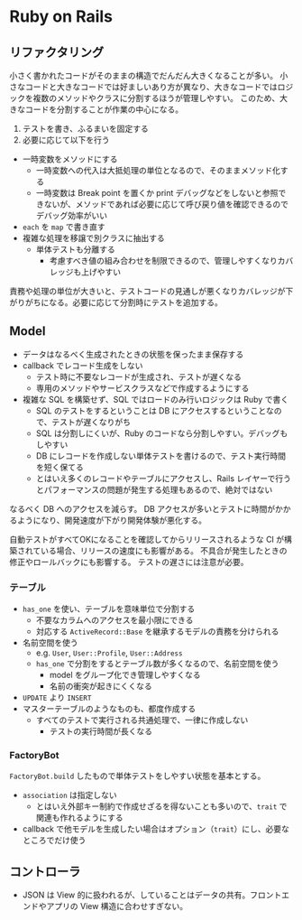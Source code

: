 Ruby on Rails
=============

## リファクタリング

小さく書かれたコードがそのままの構造でだんだん大きくなることが多い。
小さなコードと大きなコードでは好ましいあり方が異なり、大きなコードではロジックを複数のメソッドやクラスに分割するほうが管理しやすい。
このため、大きなコードを分割することが作業の中心になる。

1. テストを書き、ふるまいを固定する
2. 必要に応じて以下を行う
  * 一時変数をメソッドにする
    + 一時変数への代入は大抵処理の単位となるので、そのままメソッド化する
    + 一時変数は Break point を置くか print デバッグなどをしないと参照できないが、メソッドであれば必要に応じて呼び戻り値を確認できるのでデバッグ効率がいい
  * `each` を `map` で書き直す
  * 複雑な処理を移譲で別クラスに抽出する
    + 単体テストも分離する
      - 考慮すべき値の組み合わせを制限できるので、管理しやすくなりカバレッジも上げやすい

責務や処理の単位が大きいと、テストコードの見通しが悪くなりカバレッジが下がりがちになる。必要に応じて分割時にテストを追加する。

## Model

* データはなるべく生成されたときの状態を保ったまま保存する
* callback でレコード生成をしない
  + テスト時に不要なレコードが生成され、テストが遅くなる
  + 専用のメソッドやサービスクラスなどで作成するようにする
* 複雑な SQL を構築せず、SQL ではロードのみ行いロジックは Ruby で書く
  + SQL のテストをするということは DB にアクセスするということなので、テストが遅くなりがち
  + SQL は分割しにくいが、Ruby のコードなら分割しやすい。デバッグもしやすい
  + DB にレコードを作成しない単体テストを書けるので、テスト実行時間を短く保てる
  + とはいえ多くのレコードやテーブルにアクセスし、Rails レイヤーで行うとパフォーマンスの問題が発生する処理もあるので、絶対ではない

なるべく DB へのアクセスを減らす。
DB アクセスが多いとテストに時間がかかるようになり、開発速度が下がり開発体験が悪化する。

自動テストがすべてOKになることを確認してからリリースされるような CI が構築されている場合、リリースの速度にも影響がある。
不具合が発生したときの修正やロールバックにも影響する。
テストの遅さには注意が必要。

### テーブル

* `has_one` を使い、テーブルを意味単位で分割する
  * 不要なカラムへのアクセスを最小限にできる
  * 対応する `ActiveRecord::Base` を継承するモデルの責務を分けられる
* 名前空間を使う
  + e.g. `User`, `User::Profile`, `User::Address`
  + `has_one` で分割をするとテーブル数が多くなるので、名前空間を使う
    - model をグループ化でき管理しやすくなる
    - 名前の衝突が起きにくくなる
* `UPDATE` より `INSERT`
* マスターテーブルのようなものも、都度作成する
  + すべてのテストで実行される共通処理で、一律に作成しない
    - テストの実行時間が長くなる

### FactoryBot

`FactoryBot.build` したもので単体テストをしやすい状態を基本とする。

* `association` は指定しない
  + とはいえ外部キー制約で作成せざるを得ないことも多いので、`trait` で関連も作れるようにする
* callback で他モデルを生成したい場合はオプション（`trait`）にし、必要なところでだけ使う

## コントローラ

* JSON は View 的に扱われるが、していることはデータの共有。フロントエンドやアプリの View 構造に合わせすぎない。

